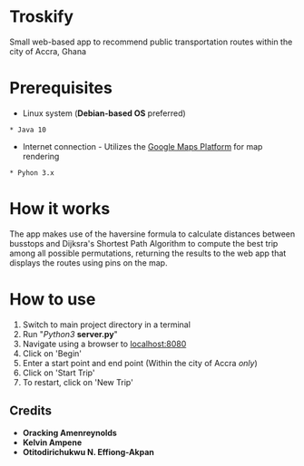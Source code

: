 # Troskify
Small web-based app to recommend public transportation routes within the city of Accra, Ghana

# Prerequisites
* Linux system (**Debian-based OS** preferred)
```
* Java 10
```
* Internet connection - Utilizes the [Google Maps Platform](https://cloud.google.com/maps-platform/) for map rendering
```
* Pyhon 3.x
```
# How it works
The app makes use of the haversine formula to calculate distances between busstops and Dijksra's Shortest Path Algorithm to compute the best trip among all possible permutations, returning the results to the web app that displays the routes using pins on the map.

# How to use
1. Switch to main project directory in a terminal
2. Run "*Python3* **server.py**"
3. Navigate using a browser to [localhost:8080](localhost:8080)
4. Click on 'Begin'
5. Enter a start point and end point (Within the city of Accra *only*)
6. Click on 'Start Trip'
7. To restart, click on 'New Trip'

## Credits
* **Oracking Amenreynolds**
* **Kelvin Ampene**
* **Otitodirichukwu N. Effiong-Akpan**
